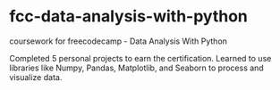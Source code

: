 # fcc-data-analysis-with-python
coursework for freecodecamp - Data Analysis With Python

Completed 5 personal projects to earn the certification. Learned to use libraries like Numpy, Pandas, Matplotlib, and Seaborn to process and visualize data.
